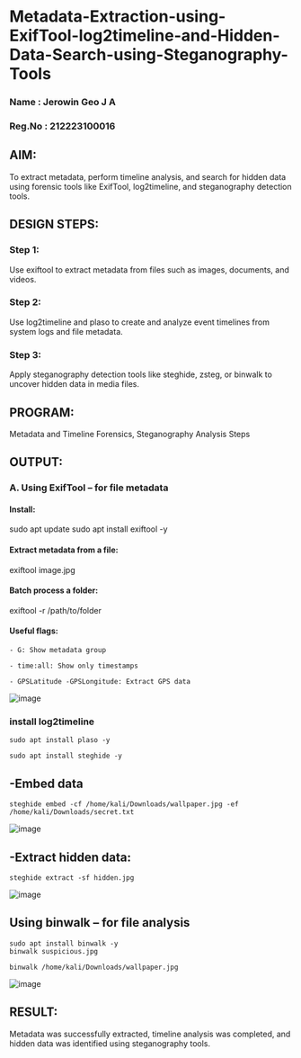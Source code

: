 # Metadata-Extraction-using-ExifTool-log2timeline-and-Hidden-Data-Search-using-Steganography-Tools
### Name : Jerowin Geo J A
### Reg.No : 212223100016
## AIM:
To extract metadata, perform timeline analysis, and search for hidden data using forensic tools like ExifTool, log2timeline, and steganography detection tools.

## DESIGN STEPS:
### Step 1:
Use exiftool to extract metadata from files such as images, documents, and videos.

### Step 2:
Use log2timeline and plaso to create and analyze event timelines from system logs and file metadata.

### Step 3:
Apply steganography detection tools like steghide, zsteg, or binwalk to uncover hidden data in media files.

## PROGRAM:
Metadata and Timeline Forensics, Steganography Analysis Steps

## OUTPUT:
### A. Using ExifTool – for file metadata
#### Install:
sudo apt update
sudo apt install exiftool -y
#### Extract metadata from a file:
exiftool image.jpg
#### Batch process a folder:
exiftool -r /path/to/folder
#### Useful flags:
```
- G: Show metadata group
```
```
- time:all: Show only timestamps
```
```
- GPSLatitude -GPSLongitude: Extract GPS data
````
![image](https://github.com/user-attachments/assets/bee2fe7f-4e87-4d9f-858e-47767f321ff2)


### install log2timeline

```
sudo apt install plaso -y
```
```
sudo apt install steghide -y
```

## -Embed data

```
steghide embed -cf /home/kali/Downloads/wallpaper.jpg -ef /home/kali/Downloads/secret.txt
```
![image](https://github.com/user-attachments/assets/b686c4cd-b4f9-45f5-9984-8dfbc6e256f3)

## -Extract hidden data:
```
steghide extract -sf hidden.jpg
```

![image](https://github.com/user-attachments/assets/ab37f716-86a8-43cf-a453-44fb08c55db5)


## Using binwalk – for file analysis
```
sudo apt install binwalk -y
binwalk suspicious.jpg
```
```
binwalk /home/kali/Downloads/wallpaper.jpg
```
![image](https://github.com/user-attachments/assets/02c84426-074b-4259-8f48-1d599da13374)


## RESULT:
Metadata was successfully extracted, timeline analysis was completed, and hidden data was identified using steganography tools.

